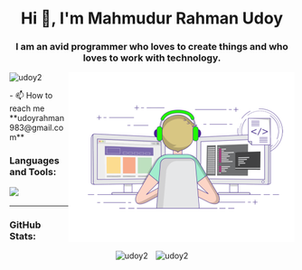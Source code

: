 <h1 align="center">Hi 👋, I'm Mahmudur Rahman Udoy</h1>
<h3 align="center">I am an avid programmer who loves to create things and who loves to work with technology.</h3>
<img align="right"  alt="Coding" width="400"  src="https://github.com/Udoy2/Udoy2/blob/main/programming_animated.gif"> 
<p align="left"> <img src="https://komarev.com/ghpvc/?username=udoy2&label=Profile%20views&color=0e75b6&style=flat" alt="udoy2" /> </p>
- 📫 How to reach me **udoyrahman983@gmail.com**



<h3 align="left">Languages and Tools:</h3>
<p align="left">
  <a href="https://skillicons.dev">
    <img src="https://skillicons.dev/icons?i=react,nodejs,express,threejs,tailwind,django,laravel,blender,mongodb,firebase,mysql,javascript,python,java,cpp,go,php,cs,selenium,postman,anaconda,vim,docker,arduino,bash,vscode,linux&theme=dark&perline=9" />
  </a>
</p>


<hr>

<h3 align="left">GitHub Stats:</h3>
<div align="center">
   <img src="https://github-readme-streak-stats.herokuapp.com/?user=udoy2&" alt="udoy2" style="width: 45%; margin-right: 10px; height: 195px" />
  <img src="https://github-readme-stats.vercel.app/api?username=udoy2&show_icons=true&locale=en" alt="udoy2" style="width: 45%; height: 200px" />
</div>
<br>


